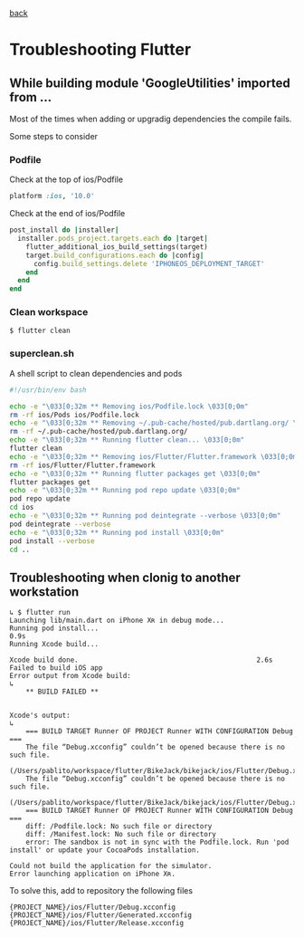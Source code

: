 [back](README.md)

# Troubleshooting Flutter

## While building module 'GoogleUtilities' imported from ...

Most of the times when adding or upgradig dependencies the compile fails.

Some steps to consider

### Podfile

Check at the top of ios/Podfile

```ruby
platform :ios, '10.0'
```

Check at the end of ios/Podfile

```ruby
post_install do |installer|
  installer.pods_project.targets.each do |target|
    flutter_additional_ios_build_settings(target)
    target.build_configurations.each do |config|
      config.build_settings.delete 'IPHONEOS_DEPLOYMENT_TARGET'
    end
  end
end
```

### Clean workspace

    $ flutter clean

### superclean.sh

A shell script to clean dependencies and pods

```bash
#!/usr/bin/env bash

echo -e "\033[0;32m ** Removing ios/Podfile.lock \033[0;0m"
rm -rf ios/Pods ios/Podfile.lock
echo -e "\033[0;32m ** Removing ~/.pub-cache/hosted/pub.dartlang.org/ \033[0;0m"
rm -rf ~/.pub-cache/hosted/pub.dartlang.org/
echo -e "\033[0;32m ** Running flutter clean... \033[0;0m"
flutter clean
echo -e "\033[0;32m ** Removing ios/Flutter/Flutter.framework \033[0;0m"
rm -rf ios/Flutter/Flutter.framework
echo -e "\033[0;32m ** Running flutter packages get \033[0;0m"
flutter packages get
echo -e "\033[0;32m ** Running pod repo update \033[0;0m"
pod repo update
cd ios
echo -e "\033[0;32m ** Running pod deintegrate --verbose \033[0;0m"
pod deintegrate --verbose
echo -e "\033[0;32m ** Running pod install \033[0;0m"
pod install --verbose
cd ..
```

## Troubleshooting when clonig to another workstation

```
↳ $ flutter run
Launching lib/main.dart on iPhone Xʀ in debug mode...
Running pod install...                                              0.9s
Running Xcode build...

Xcode build done.                                            2.6s
Failed to build iOS app
Error output from Xcode build:
↳
    ** BUILD FAILED **


Xcode's output:
↳
    === BUILD TARGET Runner OF PROJECT Runner WITH CONFIGURATION Debug ===
    The file “Debug.xcconfig” couldn’t be opened because there is no such file.
    (/Users/pablito/workspace/flutter/BikeJack/bikejack/ios/Flutter/Debug.xcconfig)
    The file “Debug.xcconfig” couldn’t be opened because there is no such file.
    (/Users/pablito/workspace/flutter/BikeJack/bikejack/ios/Flutter/Debug.xcconfig)
    === BUILD TARGET Runner OF PROJECT Runner WITH CONFIGURATION Debug ===
    diff: /Podfile.lock: No such file or directory
    diff: /Manifest.lock: No such file or directory
    error: The sandbox is not in sync with the Podfile.lock. Run 'pod install' or update your CocoaPods installation.

Could not build the application for the simulator.
Error launching application on iPhone Xʀ.
```

To solve this, add to repository the following files

    {PROJECT_NAME}/ios/Flutter/Debug.xcconfig
    {PROJECT_NAME}/ios/Flutter/Generated.xcconfig
    {PROJECT_NAME}/ios/Flutter/Release.xcconfig
